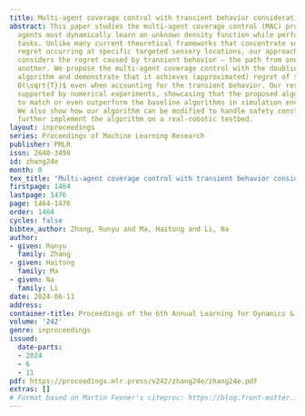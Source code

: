 ```yaml
---
title: Multi-agent coverage control with transient behavior consideration
abstract: This paper studies the multi-agent coverage control (MAC) problem where
  agents must dynamically learn an unknown density function while performing coverage
  tasks. Unlike many current theoretical frameworks that concentrate solely on the
  regret occurring at specific targeted sensory locations, our approach additionally
  considers the regret caused by transient behavior – the path from one location and
  another. We propose the multi-agent coverage control with the doubling trick (MAC-DT)
  algorithm and demonstrate that it achieves (approximated) regret of $\widetilde
  O(\sqrt{T})$ even when accounting for the transient behavior. Our result is also
  supported by numerical experiments, showcasing that the proposed algorithm manages
  to match or even outperform the baseline algorithms in simulation environments.
  We also show how our algorithm can be modified to handle safety constraints and
  further implement the algorithm on a real-robotic testbed.
layout: inproceedings
series: Proceedings of Machine Learning Research
publisher: PMLR
issn: 2640-3498
id: zhang24e
month: 0
tex_title: "Multi-agent coverage control with transient behavior consideration"
firstpage: 1464
lastpage: 1476
page: 1464-1476
order: 1464
cycles: false
bibtex_author: Zhang, Runyu and Ma, Haitong and Li, Na
author:
- given: Runyu
  family: Zhang
- given: Haitong
  family: Ma
- given: Na
  family: Li
date: 2024-06-11
address:
container-title: Proceedings of the 6th Annual Learning for Dynamics & Control Conference
volume: '242'
genre: inproceedings
issued:
  date-parts:
  - 2024
  - 6
  - 11
pdf: https://proceedings.mlr.press/v242/zhang24e/zhang24e.pdf
extras: []
# Format based on Martin Fenner's citeproc: https://blog.front-matter.io/posts/citeproc-yaml-for-bibliographies/
---
```

